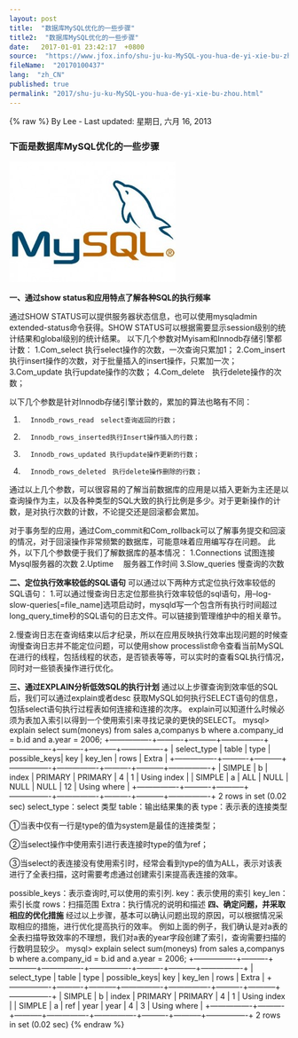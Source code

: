 ```yaml
---
layout: post
title:  "数据库MySQL优化的一些步骤"
title2:  "数据库MySQL优化的一些步骤"
date:   2017-01-01 23:42:17  +0800
source:  "https://www.jfox.info/shu-ju-ku-MySQL-you-hua-de-yi-xie-bu-zhou.html"
fileName:  "20170100437"
lang:  "zh_CN"
published: true
permalink: "2017/shu-ju-ku-MySQL-you-hua-de-yi-xie-bu-zhou.html"
---
```

{% raw %}
By Lee - Last updated: 星期日, 六月 16, 2013

### 下面是数据库MySQL优化的一些步骤

[![mysqllogo](3acb553.jpg)](https://www.jfox.info/go.php?url=http://www.jfox.info/wp-content/uploads/2013/06/mysqllogo.jpg)

**一、通过show status和应用特点了解各种SQL的执行频率**

通过SHOW STATUS可以提供服务器状态信息，也可以使用mysqladmin extended-status命令获得。SHOW STATUS可以根据需要显示session级别的统计结果和global级别的统计结果。
以下几个参数对Myisam和Innodb存储引擎都计数：
1.Com_select  执行select操作的次数，一次查询只累加1；
2.Com_insert 执行insert操作的次数，对于批量插入的insert操作，只累加一次；
3.Com_update 执行update操作的次数；
4.Com_delete　执行delete操作的次数；

以下几个参数是针对Innodb存储引擎计数的，累加的算法也略有不同：
1.       Innodb_rows_read　select查询返回的行数；
2.       Innodb_rows_inserted执行Insert操作插入的行数；
3.       Innodb_rows_updated 执行update操作更新的行数；
4.       Innodb_rows_deleted　执行delete操作删除的行数；
通过以上几个参数，可以很容易的了解当前数据库的应用是以插入更新为主还是以查询操作为主，以及各种类型的SQL大致的执行比例是多少。对于更新操作的计数，是对执行次数的计数，不论提交还是回滚都会累加。

对于事务型的应用，通过Com_commit和Com_rollback可以了解事务提交和回滚的情况，对于回滚操作非常频繁的数据库，可能意味着应用编写存在问题。
此外，以下几个参数便于我们了解数据库的基本情况：
1.Connections 试图连接Mysql服务器的次数
2.Uptime　   服务器工作时间
3.Slow_queries 慢查询的次数

**二、定位执行效率较低的SQL语句**
可以通过以下两种方式定位执行效率较低的SQL语句：
1.可以通过慢查询日志定位那些执行效率较低的sql语句，用–log-slow-queries[=file_name]选项启动时，mysqld写一个包含所有执行时间超过long_query_time秒的SQL语句的日志文件。可以链接到管理维护中的相关章节。

2.慢查询日志在查询结束以后才纪录，所以在应用反映执行效率出现问题的时候查询慢查询日志并不能定位问题，可以使用show processlist命令查看当前MySQL在进行的线程，包括线程的状态，是否锁表等等，可以实时的查看SQL执行情况，同时对一些锁表操作进行优化。

**三、通过EXPLAIN分析低效SQL的执行计划**
通过以上步骤查询到效率低的SQL后，我们可以通过explain或者desc 获取MySQL如何执行SELECT语句的信息，包括select语句执行过程表如何连接和连接的次序。
explain可以知道什么时候必须为表加入索引以得到一个使用索引来寻找记录的更快的SELECT。
mysql> explain select sum(moneys) from sales a,companys b where a.company_id = b.id and a.year = 2006;
+—————-+———-+———–+—————-+—————-+———-+———–+—————-+
| select_type   | table | type  | possible_keys| key            | key_len   | rows  | Extra     |
+—————-+———-+———–+—————-+—————-+———-+———–+—————-+
| SIMPLE    | b     | index | PRIMARY   | PRIMARY   | 4     |    1  | Using index   |
| SIMPLE    | a     | ALL   | NULL      | NULL      | NULL  |   12  | Using where   |
+—————-+———-+———–+—————-+—————-+———-+———–+—————-+
2 rows in set (0.02 sec)
select_type：select 类型
table：输出结果集的表
type：表示表的连接类型

①当表中仅有一行是type的值为system是最佳的连接类型；

②当select操作中使用索引进行表连接时type的值为ref；

③当select的表连接没有使用索引时，经常会看到type的值为ALL，表示对该表进行了全表扫描，这时需要考虑通过创建索引来提高表连接的效率。

possible_keys：表示查询时,可以使用的索引列.
key：表示使用的索引
key_len：索引长度
rows：扫描范围
Extra：执行情况的说明和描述
**四、确定问题，并采取相应的优化措施**
经过以上步骤，基本可以确认问题出现的原因，可以根据情况采取相应的措施，进行优化提高执行的效率。
例如上面的例子，我们确认是对a表的全表扫描导致效率的不理想，我们对a表的year字段创建了索引，查询需要扫描的行数明显较少。
mysql> explain select sum(moneys) from sales a,companys b where a.company_id = b.id and a.year = 2006;
+—————-+———-+———–+—————-+—————-+———-+———–+—————-+
| select_type   | table | type  | possible_keys| key            | key_len   | rows  | Extra     |
+—————-+———-+———–+—————-+—————-+———-+———–+—————-+
| SIMPLE    | b     | index | PRIMARY   | PRIMARY   | 4     |    1  | Using index   |
| SIMPLE    | a     | ref       | year      | year      | 4     |    3  | Using where   |
+—————-+———-+———–+—————-+—————-+———-+———–+—————-+
2 rows in set (0.02 sec)
{% endraw %}